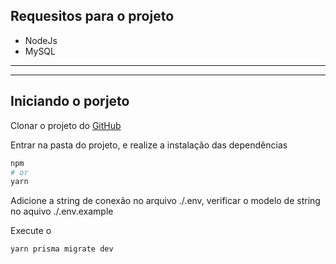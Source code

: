 ## Requesitos para o projeto
- NodeJs
- MySQL
---
---

## Iniciando o porjeto
Clonar o projeto do  [GitHub](https://github.com/lulygomes/LXPBackEnd.git)

Entrar na pasta do projeto, e realize a instalação das dependências

```bash
npm 
# or
yarn
```
Adicione a string de conexão no arquivo ./.env, verificar o modelo de string no aquivo ./.env.example


Execute o 
```bash
yarn prisma migrate dev
```